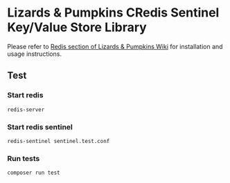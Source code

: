 # Lizards & Pumpkins CRedis Sentinel Key/Value Store Library

Please refer to [Redis section of Lizards & Pumpkins Wiki](https://github.com/lizards-and-pumpkins/catalog/wiki/Redis) for installation and usage instructions.

## Test
### Start redis
```
redis-server
```

### Start redis sentinel
```
redis-sentinel sentinel.test.conf
```

### Run tests
```
composer run test
```

